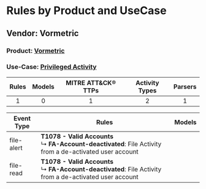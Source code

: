 Rules by Product and UseCase
============================
Vendor: Vormetric
-----------------
### Product: [Vormetric](../ds_vormetric_vormetric.md)
### Use-Case: [Privileged Activity](../../../../UseCases/uc_privileged_activity.md)

| Rules | Models | MITRE ATT&CK® TTPs | Activity Types | Parsers |
|:-----:|:------:|:------------------:|:--------------:|:-------:|
|   1   |   0    |         1          |       2        |    1    |

| Event Type | Rules    | Models |
| ---------- | ---- | ------ |
| file-alert | <b>T1078 - Valid Accounts</b><br> ↳ <b>FA-Account-deactivated</b>: File Activity from a de-activated user account |        |
| file-read  | <b>T1078 - Valid Accounts</b><br> ↳ <b>FA-Account-deactivated</b>: File Activity from a de-activated user account |        |